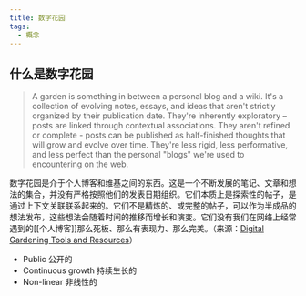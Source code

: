 ```yaml
---
title: 数字花园
tags:
  - 概念
---
```

## 什么是数字花园

>A garden is something in between a personal blog and a wiki. It's a collection of evolving notes, essays, and ideas that aren't strictly organized by their publication date. They're inherently exploratory – posts are linked through contextual associations. They aren't refined or complete - posts can be published as half-finished thoughts that will grow and evolve over time. They're less rigid, less performative, and less perfect than the personal "blogs" we're used to encountering on the web.

数字花园是介于个人博客和维基之间的东西。这是一个不断发展的笔记、文章和想法的集合，并没有严格按照他们的发表日期组织。它们本质上是探索性的帖子，是通过上下文关联联系起来的。它们不是精炼的、或完整的帖子，可以作为半成品的想法发布，这些想法会随着时间的推移而增长和演变。它们没有我们在网络上经常遇到的[[个人博客]]那么死板、那么有表现力、那么完美。（来源：[Digital Gardening Tools and Resources](https://github.com/MaggieAppleton/digital-gardeners)）

- Public 公开的
- Continuous growth 持续生长的
- Non-linear 非线性的
